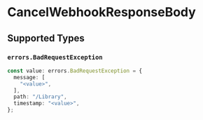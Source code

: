 # CancelWebhookResponseBody


## Supported Types

### `errors.BadRequestException`

```typescript
const value: errors.BadRequestException = {
  message: [
    "<value>",
  ],
  path: "/Library",
  timestamp: "<value>",
};
```

